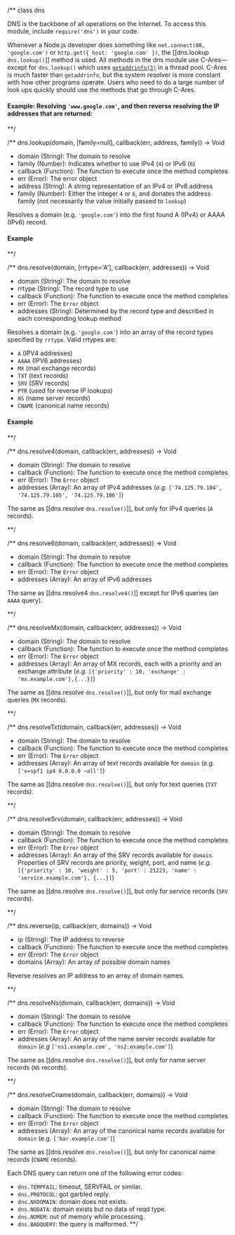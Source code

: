 /**
class dns

DNS is the backbone of all operations on the Internet. To access this module, include `require('dns')` in your code.

Whenever a Node.js developer does something like `net.connect(80, 'google.com')` or `http.get({ host: 'google.com' })`, the [[dns.lookup `dns.lookup()`]] method is used.  All methods in the dns module use C-Ares—except for `dns.lookup()` which uses [`getaddrinfo(3)`](http://www.kernel.org/doc/man-pages/online/pages/man3/getaddrinfo.3.html) in a thread pool. C-Ares is much faster than `getaddrinfo`, but the system resolver is more constant with how other programs operate. Users who need to do a large number of look ups quickly should use the methods that go through C-Ares.

#### Example: Resolving `'www.google.com'`, and then reverse resolving the IP addresses that are returned:

<script src='http://snippets.c9.io/github.com/c9/nodemanual.org-examples/nodejs_ref_guide/dns/dns.js?linestart=3&lineend=0&showlines=false' defer='defer'></script>

**/

/**
dns.lookup(domain, [family=null], callback(err, address, family)) -> Void
- domain (String): The domain to resolve
- family (Number): Indicates whether to use IPv4 (`4`) or IPv6 (`6`)
- callback (Function): The function to execute once the method completes
- err (Error): The error object
- address (String): A string representation of an IPv4 or IPv6 address
- family (Number): Either the integer `4` or `6`, and donates the address family (not necessarily the value initially passed to `lookup`)

Resolves a domain (e.g. `'google.com'`) into the first found A (IPv4) or AAAA (IPv6) record.

#### Example

<script src='http://snippets.c9.io/github.com/c9/nodemanual.org-examples/nodejs_ref_guide/dns/dns.lookup.js?linestart=3&lineend=0&showlines=false' defer='defer'></script>

**/ 


/**
dns.resolve(domain, [rrtype='A'], callback(err, addresses)) -> Void
- domain (String): The domain to resolve
- rrtype (String): The record type to use
- callback (Function):  The function to execute once the method completes
- err (Error): The `Error` object
- addresses (String): Determined by the record type and described in each corresponding lookup method

Resolves a domain (e.g. `'google.com'`) into an array of the record types specified by `rrtype`. Valid rrtypes are:

* `A` (IPV4 addresses)
* `AAAA` (IPV6 addresses)
* `MX` (mail exchange records)
* `TXT` (text records)
* `SRV` (SRV records)
* `PTR` (used for reverse IP lookups)
* `NS` (name server records)
* `CNAME` (canonical name records)

#### Example

<script src='http://snippets.c9.io/github.com/c9/nodemanual.org-examples/nodejs_ref_guide/dns/dns.resolve.js?linestart=3&lineend=0&showlines=false' defer='defer'></script>

**/ 


/**
dns.resolve4(domain, callback(err, addresses)) -> Void
- domain (String): The domain to resolve
- callback (Function): The function to execute once the method completes
- err (Error): The `Error` object
- addresses (Array): An array of IPv4 addresses (_e.g._ `['74.125.79.104', '74.125.79.105', '74.125.79.106']`)

The same as [[dns.resolve `dns.resolve()`]], but only for IPv4 queries (`A` records).

**/ 


/**
dns.resolve6(domain, callback(err, addresses)) -> Void
- domain (String): The domain to resolve
- callback (Function): The function to execute once the method completes
- err (Error): The `Error` object
- addresses (Array): An array of IPv6 addresses

The same as [[dns.resolve4 `dns.resolve4()`]] except for IPv6 queries (an `AAAA` query).


**/ 


/**
dns.resolveMx(domain, callback(err, addresses)) -> Void
- domain (String): The domain to resolve
- callback (Function): The function to execute once the method completes
- err (Error): The `Error` object
- addresses (Array): An array of MX records, each with a priority and an exchange attribute (_e.g._ `[{'priority' : 10, 'exchange' : 'mx.example.com'},{...}]`)

The same as [[dns.resolve `dns.resolve()`]], but only for mail exchange queries (`MX` records).


**/ 


/**
dns.resolveTxt(domain, callback(err, addresses)) -> Void
- domain (String): The domain to resolve
- callback (Function): The function to execute once the method completes
- err (Error): The `Error` object
- addresses (Array): An array of text records available for `domain` (_e.g._ `['v=spf1 ip4 0.0.0.0 ~all']`)

The same as [[dns.resolve `dns.resolve()`]], but only for text queries (`TXT` records).

**/ 


/**
dns.resolveSrv(domain, callback(err, addresses)) -> Void
- domain (String): The domain to resolve
- callback (Function): The function to execute once the method completes
- err (Error): The `Error` object
- addresses (Array): An array of the SRV records available for `domain`. Properties of SRV records are priority, weight, port, and name (_e.g._ `[{'priority' : 10, 'weight' : 5, 'port' : 21223, 'name' : 'service.example.com'}, {...}]`)

The same as [[dns.resolve `dns.resolve()`]], but only for service records (`SRV` records).


**/ 


/**
dns.reverse(ip, callback(err, domains)) -> Void
- ip (String): The IP address to reverse
- callback (Function):  The function to execute once the method completes
- err (Error): The `Error` object
- domains (Array): An array of possible domain names

Reverse resolves an IP address to an array of domain names.

**/ 


/**
dns.resolveNs(domain, callback(err, domains)) -> Void
- domain (String): The domain to resolve
- callback (Function): The function to execute once the method completes
- err (Error): The `Error` object
- addresses (Array): An array of the name server records available for `domain` (_e.g_ `['ns1.example.com', 'ns2.example.com']`)

The same as [[dns.resolve `dns.resolve()`]], but only for name server records (`NS` records).

**/ 


/**
dns.resolveCname(domain, callback(err, domains)) -> Void
- domain (String): The domain to resolve
- callback (Function): The function to execute once the method completes
- err (Error): The `Error` object
- addresses (Array): An array of the canonical name records available for `domain` (e.g. `['bar.example.com']`)

The same as [[dns.resolve `dns.resolve()`]], but only for canonical name records (`CNAME` records).

Each DNS query can return one of the following error codes:

- `dns.TEMPFAIL`: timeout, SERVFAIL or similar.
- `dns.PROTOCOL`: got garbled reply.
- `dns.NXDOMAIN`: domain does not exists.
- `dns.NODATA`: domain exists but no data of reqd type.
- `dns.NOMEM`: out of memory while processing.
- `dns.BADQUERY`: the query is malformed.
**/ 

